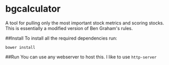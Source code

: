 # bgcalculator

A tool for pulling only the most important stock metrics and scoring stocks.  This is essentially a modified version of Ben Graham's rules.

##Install
To install all the required dependencies run:

``` bower install ```

##Run
You can use any webserver to host this.  I like to use `http-server`

